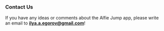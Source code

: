 ### Contact Us

If you have any ideas or comments about the Alfie Jump app, please write an email to **ilya.a.egorov@gmail.com**!
